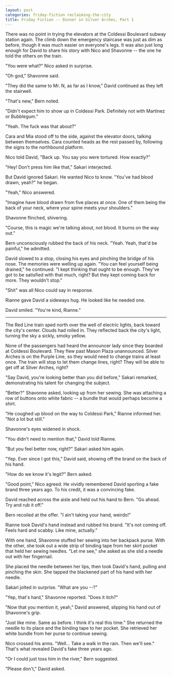 ```yaml
---
layout: post
categories: friday-fiction reclaiming-the-city
title: Friday Fiction -- Dinner in Silver Arches, Part 1
---
```


There was no point in trying the elevators at the Coldessi Boulevard subway station again. The climb down the emergency staircase was just as dim as before, though it was much easier on everyone's legs. It was also just long enough for David to share his story with Nico and Shavonne -- the one he told the others on the train.

"You were what?" Nico asked in surprise.

"Oh god," Shavonne said.

<!--excerpt-->

"They did the same to Mr. N, as far as I know," David continued as they left the stairwell.

"That's new," Bern noted.

"Didn't expect him to show up in Coldessi Park. Definitely not with Martinez or Bubblegum."

"Yeah. The fuck was that about?"

Cara and Mia stood off to the side, against the elevator doors, talking between themselves. Cara counted heads as the rest passed by, following the signs to the northbound platform.

Nico told David, "Back up. You say you were tortured. How exactly?"

"Hey! Don't press him like that," Sakari interjected.

But David ignored Sakari. He wanted Nico to know. "You've had blood drawn, yeah?" he began.

"Yeah," Nico answered.

"Imagine have blood drawn from five places at once. One of them being the back of your neck, where your spine meets your shoulders."

Shavonne flinched, shivering.

"Course, this is magic we're talking about, not blood. It burns on the way out."

Bern unconsciously rubbed the back of his neck. "Yeah. Yeah, that'd be painful," he admitted.

David slowed to a stop, closing his eyes and pinching the bridge of his nose. The memories were welling up again. "You can feel yourself being drained," he continued. "I kept thinking that ought to be enough. They've got to be satisfied with that much, right? But they kept coming back for more. They wouldn't stop."

"Shit" was all Nico could say in response.

Rianne gave David a sideways hug. He looked like he needed one.

David smiled. "You're kind, Rianne."

------------------------------------------

The Red Line train sped north over the well of electric lights, back toward the city's center. Clouds had rolled in. They reflected back the city's light, turning the sky a sickly, smoky yellow.

None of the passengers had heard the announcer lady since they boarded at Coldessi Boulevard. They flew past Mason Plaza unannounced. Silver Arches is on the Purple Line, so they would need to change trains at least once. The train will stop to let them change lines, right? They will be able to get off at Silver Arches, right?

"Say David, you're looking better than you did before," Sakari remarked, demonstrating his talent for changing the subject.

"Better?" Shavonne asked, looking up from her sewing. She was attaching a row of buttons onto white fabric -- a bundle that would perhaps become a shirt.

"He coughed up blood on the way to Coldessi Park," Rianne informed her. "Not a lot but still."

Shavonne's eyes widened in shock.

"You didn't need to mention that," David told Rianne.

"But you feel better now, right?" Sakari asked him again.

"Yep. Ever since I got this," David said, showing off the brand on the back of his hand.

"How do we know it's legit?" Bern asked.

"Good point," Nico agreed. He vividly remembered David sporting a fake brand three years ago. To his credit, it was a convincing fake.

David reached across the aisle and held out his hand to Bern. "Go ahead. Try and rub it off."

Bern recoiled at the offer. "I ain't taking your hand, weirdo!"

Rianne took David's hand instead and rubbed his brand. "It's not coming off. Feels hard and scabby. Like mine, actually."

With one hand, Shavonne stuffed her sewing into her backpack purse. With the other, she took out a wide strip of binding tape from her skirt pocket that held her sewing needles. "Let me see," she asked as she slid a needle out with her fingernail.

She placed the needle between her lips, then took David's hand, pulling and pinching the skin. She tapped the blackened part of his hand with her needle.

Sakari jolted in surprise. "What are you --?"

"Yep, that's hard," Shavonne reported. "Does it itch?"

"Now that you mention it, yeah," David answered, slipping his hand out of Shavonne's grip.

"Just like mine. Same as before. I think it's real this time." She returned the needle to its place and the binding tape to her pocket. She retrieved her white bundle from her purse to continue sewing.

Nico crossed his arms. "Well... Take a walk in the rain. Then we'll see." That's what revealed David's fake three years ago.

"Or I could just toss him in the river," Bern suggested.

"Please don't," David asked.
